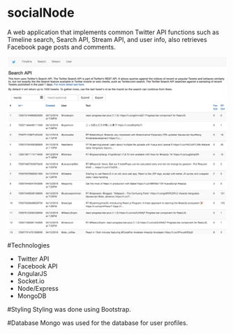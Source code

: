 # socialNode

A web application that implements common Twitter API functions such as Timeline search, Search API, Stream API, and user info, also retrieves Facebook page posts and comments.

![ScreenShot](/docs/screen1.png)

#Technologies
* Twitter API
* Facebook API
* AngularJS
* Socket.io
* Node/Express
* MongoDB

#Styling
Styling was done using Bootstrap.

#Database
Mongo was used for the database for user profiles.